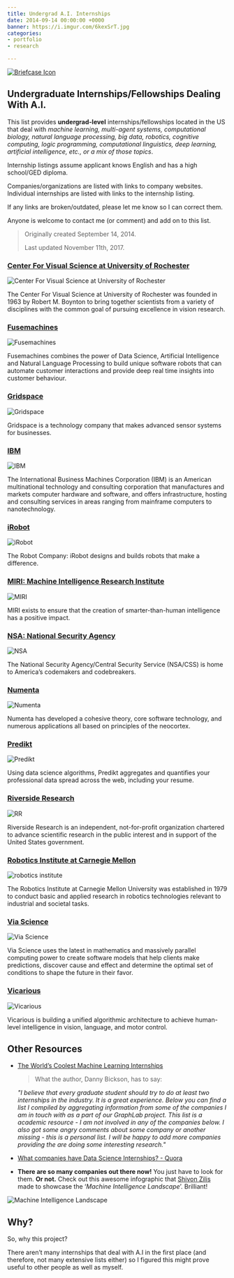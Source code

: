 ```yaml
---
title: Undergrad A.I. Internships
date: 2014-09-14 00:00:00 +0000
banner: https://i.imgur.com/6kexSrT.jpg
categories:
- portfolio
- research

---
```

[![Briefcase Icon](https://fvcproductions.files.wordpress.com/2014/09/1424067036_briefcase.png)](https://fvcproductions.files.wordpress.com/2014/09/1424067036_briefcase.png)

## Undergraduate Internships/Fellowships Dealing With A.I.

This list provides **undergrad-level** internships/fellowships located in the US that deal with _machine learning, multi-agent systems, computational biology, natural language processing, big data, robotics, cognitive computing, logic programming, computational linguistics, deep learning, artificial intelligence, etc., or a mix of those topics_.

Internship listings assume applicant knows English and has a high school/GED diploma.

Companies/organizations are listed with links to company websites. Individual internships are listed with links to the internship listing.

If any links are broken/outdated, please let me know so I can correct them.

Anyone is welcome to contact me (or comment) and add on to this list.

> Originally created September 14, 2014.
>
> Last updated November 11th, 2017.

### [Center For Visual Science at University of Rochester](https://www.cvs.rochester.edu/index.php)

![Center For Visual Science at University of Rochester](https://www.cvs.rochester.edu/assets/images/UR-logo.png)

The Center For Visual Science at University of Rochester was founded in 1963 by Robert M. Boynton to bring together scientists from a variety of disciplines with the common goal of pursuing excellence in vision research.

### [Fusemachines](https://fusemachines.com)

![Fusemachines](https://workablehr.s3.amazonaws.com/uploads/account/logo/5940/large_Logo_FM.png)

Fusemachines combines the power of Data Science, Artificial Intelligence and Natural Language Processing to build unique software robots that can automate customer interactions and provide deep real time insights into customer behaviour.

### [Gridspace](https://www.gridspace.com)

![Gridspace](https://www.gridspace.com/assets/logo-alt.png)

Gridspace is a technology company that makes advanced sensor systems for businesses.

### [IBM](https://www.ibm.com/us/en/)

![IBM](https://www.cbronline.com/wp-content/uploads/2016/07/ibm.png)

The International Business Machines Corporation (IBM) is an American multinational technology and consulting corporation that manufactures and markets computer hardware and software, and offers infrastructure, hosting and consulting services in areas ranging from mainframe computers to nanotechnology.

### [iRobot](https://www.irobot.com)

![iRobot](https://logos-download.com/wp-content/uploads/2016/05/IRobot_logo_green.png)

The Robot Company: iRobot designs and builds robots that make a difference.

### [MIRI: Machine Intelligence Research Institute](https://intelligence.org/#)

![MIRI](https://intelligence.org/wp-content/uploads/2013/02/miri_horizontal_even.png)

MIRI exists to ensure that the creation of smarter-than-human intelligence has a positive impact.

### [NSA: National Security Agency](https://www.nsa.gov)

![NSA](https://pbs.twimg.com/profile_images/727527189525090304/OHr577N-.jpg)

The National Security Agency/Central Security Service (NSA/CSS) is home to America’s codemakers and codebreakers.

### [Numenta](https://www.numenta.com)

![Numenta](https://numenta.com/press/2015/05/14/images/numenta.png)

Numenta has developed a cohesive theory, core software technology, and numerous applications all based on principles of the neocortex.

### [Predikt](https://www.predikt.co/)

![Predikt](https://pnptc.s3.amazonaws.com/wp-content/uploads/2015/08/Predikt.png)

Using data science algorithms, Predikt aggregates and quantifies your professional data spread across the web, including your resume.

### [Riverside Research](https://www.riversideresearch.org)

![RR](http://files.constantcontact.com/f1f7fceb101/37016184-cffc-4ba5-afd9-e99497c25587.jpg?a=1108633239802)

Riverside Research is an independent, not-for-profit organization chartered to advance scientific research in the public interest and in support of the United States government.

### [Robotics Institute at Carnegie Mellon](https://www.ri.cmu.edu/index.html)

![robotics institute](https://upload.wikimedia.org/wikipedia/en/thumb/9/9d/Robotics_Institute_logo.svg/150px-Robotics_Institute_logo.svg.png)

The Robotics Institute at Carnegie Mellon University was established in 1979 to conduct basic and applied research in robotics technologies relevant to industrial and societal tasks.

### [Via Science](https://www.viascience.com)

![Via Science](https://www.weatheranalytics.com/wa/wp-content/uploads/2014/01/company_viascience1.png)

Via Science uses the latest in mathematics and massively parallel computing power to create software models that help clients make predictions, discover cause and effect and determine the optimal set of conditions to shape the future in their favor.

### [Vicarious](https://www.vicarious.com)

![Vicarious](http://svbi.org/wp-content/uploads/2016/10/Vicarious.png)

Vicarious is building a unified algorithmic architecture to achieve human-level intelligence in vision, language, and motor control.

## Other Resources

* [The World’s Coolest Machine Learning Internships](https://bickson.blogspot.com/2012/01/worlds-coolest-machine-learning.html)

  > What the author, Danny Bickson, has to say:

  _"I believe that every graduate student should try to do at least two internships in the industry. It is a great experience. Below you can find a list I compiled by aggregating information from some of the companies I am in touch with as a part of our GraphLab project. This list is a academic resource - I am not involved in any of the companies below. I also got some angry comments about some company or another missing - this is a personal list. I will be happy to add more companies providing the are doing some interesting research."_

* [What companies have Data Science Internships? - Quora](https://www.quora.com/What-companies-have-data-science-internships)
* **There are so many companies out there now!** You just have to look for them. **Or not.** Check out this awesome infographic that [Shivon Zilis](https://twitter.com/shivon "Shivon Z.") made to showcase the ‘_Machine Intelligence Landscape_’. Brilliant!

![Machine Intelligence Landscape](https://fvcproductions.files.wordpress.com/2015/05/machine_intelligence_landscape_12-10-2014.png)

## Why?

So, why this project?

There aren’t many internships that deal with A.I in the first place (and therefore, not many extensive lists either) so I figured this might prove useful to other people as well as myself.
